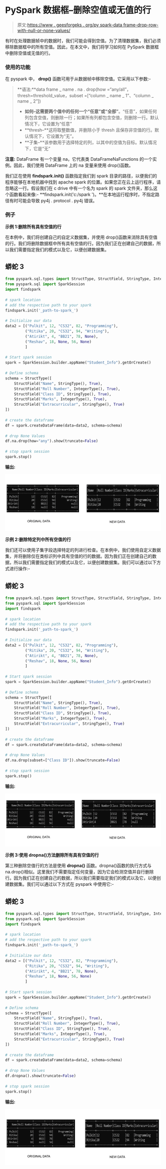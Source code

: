 # PySpark 数据框–删除空值或无值的行

> 原文:[https://www . geesforgeks . org/py spark-data frame-drop-row-with-null-or-none-values/](https://www.geeksforgeeks.org/pyspark-dataframe-drop-rows-with-null-or-none-values/)

有时在处理数据帧中的数据时，我们可能会得到空值。为了清理数据集，我们必须移除数据框中的所有空值。因此，在本文中，我们将学习如何在 PySpark 数据框中删除空值或无值的行。

### **使用的功能**

在 pyspark 中， **drop()** 函数可用于从数据帧中移除空值。它采用以下参数:-

> **语法:**data frame _ name . na . drop(how =“any/all”，thresh=threshold_value，subset =[“column _ name _ 1”、“column _ name _ 2”])
> 
> *   **如何–**这需要两个值中的任何一个**“任意”**或**“全部”**。“任意”，如果任何列包含空值，则删除一行；如果所有列都包含空值，则删除一行。默认情况下，它设置为“任意”
> *   **thresh–**这将取整数值，并删除小于 thresh 且保存非空值的行。默认情况下，它设置为“无”。
> *   **子集–**该参数用于选择特定的列，以其中的空值为目标。默认情况下，它是“无”

**注意:** DataFrame 有一个变量 na，它代表类 DataFrameNaFunctions 的一个实例。因此，我们使用 DataFrame 上的 na 变量来使用 drop()函数。

我们正在使用 **findspark.init()** 函数指定我们到 spark 目录的路径，以便我们的程序能够在本地机器中找到 apache spark 的位置。如果您正在云上运行程序，请忽略这一行。假设我们在 c drive 中有一个名为 spark 的 spark 文件夹，那么这个函数看起来像:- **findspark.init('c:/spark ')。**在本地运行程序时，不指定路径有时可能会导致 py4j . protocol . py4j 错误。

### 例子

**示例 1:删除所有具有空值的行**

在本例中，我们将创建自己的自定义数据集，并使用 drop()函数来消除具有空值的行。我们将删除数据框中所有具有空值的行。因为我们正在创建自己的数据，所以我们需要指定我们的模式以及它，以便创建数据集。

## 蟒蛇 3

```py
from pyspark.sql.types import StructType, StructField, StringType, IntegerType, FloatType
from pyspark.sql import SparkSession
import findspark

# spark location
# add the respective path to your spark
findspark.init('_path-to-spark_')

# Initialize our data
data2 = [("Pulkit", 12, "CS32", 82, "Programming"),
         ("Ritika", 20, "CS32", 94, "Writing"),
         ("Atirikt", 4, "BB21", 78, None),
         ("Reshav", 18, None, 56, None)
         ]

# Start spark session
spark = SparkSession.builder.appName("Student_Info").getOrCreate()

# Define schema
schema = StructType([
    StructField("Name", StringType(), True),
    StructField("Roll Number", IntegerType(), True),
    StructField("Class ID", StringType(), True),
    StructField("Marks", IntegerType(), True),
    StructField("Extracurricular", StringType(), True)
])

# create the dataframe
df = spark.createDataFrame(data=data2, schema=schema)

# drop None Values
df.na.drop(how="any").show(truncate=False)

# stop spark session
spark.stop()
```

**输出:**

![](img/3856f83e68e0b8c50e2b9fda89b33a93.png)

**示例 2:删除特定列中所有空值的行**

我们还可以使用子集字段选择特定的列进行检查。在本例中，我们使用自定义数据集，并将删除仅在类标识列中具有空值的行的数据。因为我们正在创建自己的数据，所以我们需要指定我们的模式以及它，以便创建数据集。我们可以通过以下方式进行操作:-

## 蟒蛇 3

```py
from pyspark.sql.types import StructType, StructField, StringType, IntegerType, FloatType
from pyspark.sql import SparkSession
import findspark

# spark location
# add the respective path to your spark
findspark.init('_path-to-spark_')

# Initialize our data
data2 = [("Pulkit", 12, "CS32", 82, "Programming"),
         ("Ritika", 20, "CS32", 94, "Writing"),
         ("Atirikt", 4, "BB21", 78, None),
         ("Reshav", 18, None, 56, None)
         ]

# Start spark session
spark = SparkSession.builder.appName("Student_Info").getOrCreate()

# Define schema
schema = StructType([
    StructField("Name", StringType(), True),
    StructField("Roll Number", IntegerType(), True),
    StructField("Class ID", StringType(), True),
    StructField("Marks", IntegerType(), True),
    StructField("Extracurricular", StringType(), True)
])

# create the dataframe
df = spark.createDataFrame(data=data2, schema=schema)

# drop None Values
df.na.drop(subset=["Class ID"]).show(truncate=False)

# stop spark session
spark.stop()
```

**输出:**

![](img/695b9f77bb569c56b2364cfa5c01e2cc.png)

**示例 3:使用 dropna()方法删除所有具有空值的行**

第三种删除空值行的方法是使用 **dropna()** 函数。dropna()函数的执行方式与 na.drop()相似。这里我们不需要指定任何变量，因为它会检测空值并自行删除行。因为我们正在创建自己的数据，所以我们需要指定我们的模式以及它，以便创建数据集。我们可以通过以下方式在 pyspark 中使用它:-

## 蟒蛇 3

```py
from pyspark.sql.types import StructType, StructField, StringType, IntegerType, FloatType
from pyspark.sql import SparkSession
import findspark

# spark location
# add the respective path to your spark
findspark.init('_path-to-spark_')

# Initialize our data
data2 = [("Pulkit", 12, "CS32", 82, "Programming"),
         ("Ritika", 20, "CS32", 94, "Writing"),
         ("Atirikt", 4, "BB21", 78, None),
         ("Reshav", 18, None, 56, None)
         ]

# Start spark session
spark = SparkSession.builder.appName("Student_Info").getOrCreate()

# Define schema
schema = StructType([
    StructField("Name", StringType(), True),
    StructField("Roll Number", IntegerType(), True),
    StructField("Class ID", StringType(), True),
    StructField("Marks", IntegerType(), True),
    StructField("Extracurricular", StringType(), True)
])

# create the dataframe
df = spark.createDataFrame(data=data2, schema=schema)

# drop None Values
df.dropna().show(truncate=False)

# stop spark session
spark.stop()
```

**输出:**

![](img/eb02bd76621a2fb2ae5c86d2f34096e4.png)